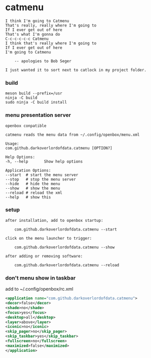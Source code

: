# catmenu

    I think I'm going to Catmenu
    That's really, really where I'm going to
    If I ever get out of here
    That's what I'm gonna do
    C-c-c-c-c-c Catmenu
    I think that's really where I'm going to
    If I ever get out of here
    I'm going to Catmenu

        -- apologies to Bob Seger

    I just wanted it to sort next to catlock in my project folder.


### build

    meson build --prefix=/usr
    ninja -C build
    sudo ninja -C build install

### menu presentation server

    openbox conpatible
    
    catmenu reads the menu data from ~/.config/openbox/menu.xml

    Usage:
    com.github.darkoverlordofdata.catmenu [OPTION?]

    Help Options:
    -h, --help       Show help options

    Application Options:
    --start  # start the menu server
    --stop   # stop the menu server
    --hide   # hide the menu
    --show   # show the menu
    --reload # reload the xml
    --help   # show this     

### setup

    after installation, add to openbox startup:
    
        com.github.darkoverlordofdata.catmenu --start

    click on the menu launcher to trigger:

        com.github.darkoverlordofdata.catmenu --show

    after adding or removing software:

        com.github.darkoverlordofdata.catmenu --reload

### don't menu show in taskbar
add to ~/.config/openbox/rc.xml
``` xml
<application name="com.github.darkoverlordofdata.catmenu">
<decor>false</decor>
<shade>no</shade>
<focus>yes</focus>
<desktop>all</desktop>
<layer>above</layer>
<iconic>no</iconic>
<skip_pager>no</skip_pager>
<skip_taskbar>yes</skip_taskbar>
<fullscreen>no</fullscreen>
<maximized>false</maximized>
</application>
```